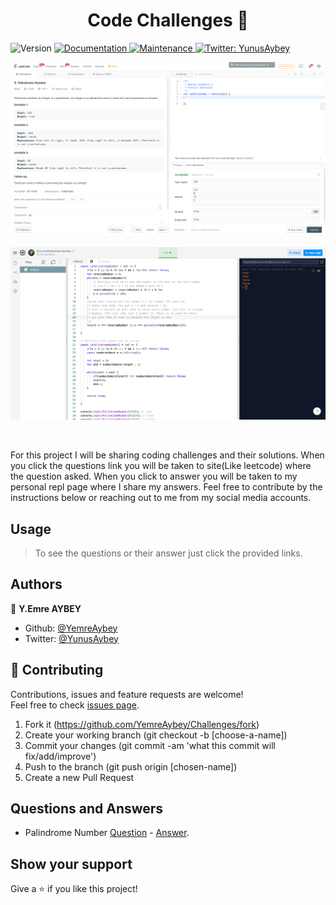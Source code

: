 <h1 align="center">Code Challenges 👋</h1>
<p>
  <img alt="Version" src="https://img.shields.io/badge/version-1.0.0-blue.svg?cacheSeconds=2592000" />
  <a href="https://github.com/YemreAybey/Challenges#readme" target="_blank">
    <img alt="Documentation" src="https://img.shields.io/badge/documentation-yes-brightgreen.svg" />
  </a>
  <a href="https://github.com/YemreAybey/Challenges" target="_blank">
    <img alt="Maintenance" src="https://img.shields.io/badge/Maintained%3F-yes-green.svg" />
  </a>
  <a href="https://twitter.com/YunusAybey" target="_blank">
    <img alt="Twitter: YunusAybey" src="https://img.shields.io/twitter/follow/YunusAybey.svg?style=social" />
  </a>
</p>

<p>
    <img alt="Question" src="./question.png" />
    <br />
    <br />
    <img alt="Answers" src="./Answers.png" />
 </p>
<br>

For this project I will be sharing coding challenges and their solutions. When you click the questions link you will be taken to site(Like leetcode) where the question asked. When you click to answer you will be taken to my personal repl page where I share my answers. Feel free to contribute by the instructions below or reaching out to me from my social media accounts.

## Usage

> To see the questions or their answer just click the provided links.

## Authors

👤 **Y.Emre AYBEY**

- Github: [@YemreAybey](https://github.com/YemreAybey)
- Twitter: [@YunusAybey](https://twitter.com/YunusAybey)

## 🤝 Contributing

Contributions, issues and feature requests are welcome!<br />Feel free to check [issues page](https://github.com/YemreAybey/Challenges/issues).

1. Fork it (https://github.com/YemreAybey/Challenges/fork)
2. Create your working branch (git checkout -b [choose-a-name])
3. Commit your changes (git commit -am 'what this commit will fix/add/improve')
4. Push to the branch (git push origin [chosen-name])
5. Create a new Pull Request

## Questions and Answers

- Palindrome Number [Question](https://leetcode.com/problems/palindrome-number/) - [Answer](https://repl.it/@Yemre/Palindrome-Number).

## Show your support

Give a ⭐️ if you like this project!
